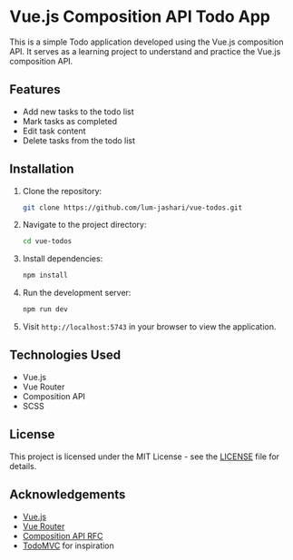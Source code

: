 # Vue.js Composition API Todo App

This is a simple Todo application developed using the Vue.js composition API. It serves as a learning project to understand and practice the Vue.js composition API.

## Features

- Add new tasks to the todo list
- Mark tasks as completed
- Edit task content
- Delete tasks from the todo list

## Installation

1. Clone the repository:

   ```bash
   git clone https://github.com/lum-jashari/vue-todos.git
   ```

2. Navigate to the project directory:

   ```bash
   cd vue-todos
   ```

3. Install dependencies:

   ```bash
   npm install
   ```

4. Run the development server:

   ```bash
   npm run dev
   ```

5. Visit `http://localhost:5743` in your browser to view the application.

## Technologies Used

- Vue.js
- Vue Router
- Composition API
- SCSS

## License

This project is licensed under the MIT License - see the [LICENSE](LICENSE) file for details.

## Acknowledgements

- [Vue.js](https://vuejs.org/)
- [Vue Router](https://router.vuejs.org/)
- [Composition API RFC](https://composition-api.vuejs.org/)
- [TodoMVC](http://todomvc.com/) for inspiration

